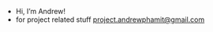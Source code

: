 - Hi, I’m Andrew!
- for project related stuff project.andrewphamit@gmail.com


<!---
Andrew-Pham545/Andrew-Pham545 is a ✨ special ✨ repository because its `README.md` (this file) appears on your GitHub profile.
You can click the Preview link to take a look at your changes.
--->
